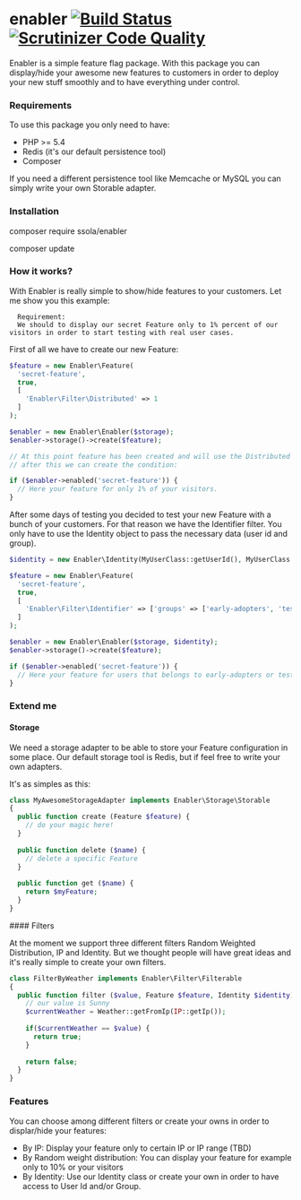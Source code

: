 enabler [![Build Status](https://travis-ci.org/ssola/enabler.svg)](https://travis-ci.org/ssola/enabler) [![Scrutinizer Code Quality](https://scrutinizer-ci.com/g/ssola/enabler/badges/quality-score.png?b=master)](https://scrutinizer-ci.com/g/ssola/enabler/?branch=master) 
=======

Enabler is a simple feature flag package. With this package you can display/hide your awesome new features to customers in order to deploy your new stuff smoothly and to have everything under control.

### Requirements

To use this package you only need to have:

- PHP >= 5.4
- Redis (it's our default persistence tool)
- Composer

If you need a different persistence tool like Memcache or MySQL you can simply write your own Storable adapter.

### Installation

composer require ssola/enabler

composer update

### How it works?

With Enabler is really simple to show/hide features to your customers. Let me show you this example:

```code
  Requirement:
  We should to display our secret Feature only to 1% percent of our visitors in order to start testing with real user cases.
```

First of all we have to create our new Feature:

```php
$feature = new Enabler\Feature(
  'secret-feature',
  true,
  [
    'Enabler\Filter\Distributed' => 1
  ]
);

$enabler = new Enabler\Enabler($storage);
$enabler->storage()->create($feature);

// At this point feature has been created and will use the Distributed filter to display it only to 1% of our visitors
// after this we can create the condition:

if ($enabler->enabled('secret-feature')) {
  // Here your feature for only 1% of your visitors.
}
```

After some days of testing you decided to test your new Feature with a bunch of your customers. For that reason we have the Identifier filter. You only have to use the Identity object to pass the necessary data (user id and group).

```php
$identity = new Enabler\Identity(MyUserClass::getUserId(), MyUserClass::getGroup());

$feature = new Enabler\Feature(
  'secret-feature',
  true,
  [
    'Enabler\Filter\Identifier' => ['groups' => ['early-adopters', 'test-users']]
  ]
);

$enabler = new Enabler\Enabler($storage, $identity);
$enabler->storage()->create($feature);

if ($enabler->enabled('secret-feature')) {
  // Here your feature for users that belongs to early-adopters or test-users group
}

```

### Extend me

#### Storage

We need a storage adapter to be able to store your Feature configuration in some place. Our default storage tool is Redis, but if feel free to write your own adapters.

It's as simples as this:

```php
class MyAwesomeStorageAdapter implements Enabler\Storage\Storable
{
  public function create (Feature $feature) {
    // do your magic here!
  }
  
  public function delete ($name) {
    // delete a specific Feature
  }
  
  public function get ($name) {
    return $myFeature;
  }
}
```
#### Filters

At the moment we support three different filters Random Weighted Distribution, IP and Identity. But we thought people will have great ideas and it's really simple to create your own filters.

```php
class FilterByWeather implements Enabler\Filter\Filterable
{
  public function filter ($value, Feature $feature, Identity $identity) {
    // our value is Sunny
    $currentWeather = Weather::getFromIp(IP::getIp());
    
    if($currentWeather == $value) {
      return true;
    }
    
    return false;
  }
}
```

### Features

You can choose among different filters or create your owns in order to displar/hide your features:

- By IP: Display your feature only to certain IP or IP range (TBD)
- By Random weight distribution: You can display your feature for example only to 10% or your visitors
- By Identity: Use our Identity class or create your own in order to have access to User Id and/or Group.
